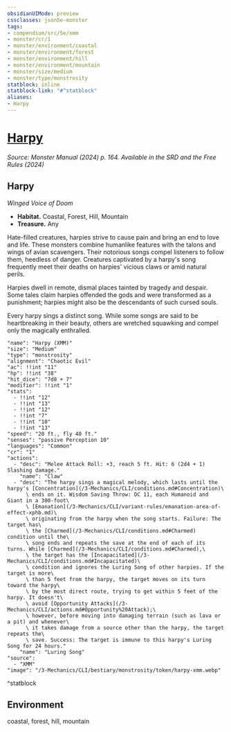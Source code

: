 ```yaml
---
obsidianUIMode: preview
cssclasses: json5e-monster
tags:
- compendium/src/5e/xmm
- monster/cr/1
- monster/environment/coastal
- monster/environment/forest
- monster/environment/hill
- monster/environment/mountain
- monster/size/medium
- monster/type/monstrosity
statblock: inline
statblock-link: "#^statblock"
aliases:
- Harpy
---
```

# [Harpy](3-Mechanics\CLI\bestiary\monstrosity/harpy-xmm.md)
*Source: Monster Manual (2024) p. 164. Available in the <span title='Systems Reference Document (5.2)'>SRD</span> and the Free Rules (2024)*  

## Harpy

*Winged Voice of Doom*

- **Habitat.** Coastal, Forest, Hill, Mountain  
- **Treasure.** Any  

Hate-filled creatures, harpies strive to cause pain and bring an end to love and life. These monsters combine humanlike features with the talons and wings of avian scavengers. Their notorious songs compel listeners to follow them, heedless of danger. Creatures captivated by a harpy's song frequently meet their deaths on harpies' vicious claws or amid natural perils.

Harpies dwell in remote, dismal places tainted by tragedy and despair. Some tales claim harpies offended the gods and were transformed as a punishment; harpies might also be the descendants of such cursed souls.

Every harpy sings a distinct song. While some songs are said to be heartbreaking in their beauty, others are wretched squawking and compel only the magically enthralled.

```statblock
"name": "Harpy (XMM)"
"size": "Medium"
"type": "monstrosity"
"alignment": "Chaotic Evil"
"ac": !!int "11"
"hp": !!int "38"
"hit_dice": "7d8 + 7"
"modifier": !!int "1"
"stats":
  - !!int "12"
  - !!int "13"
  - !!int "12"
  - !!int "7"
  - !!int "10"
  - !!int "13"
"speed": "20 ft., fly 40 ft."
"senses": "passive Perception 10"
"languages": "Common"
"cr": "1"
"actions":
  - "desc": "Melee Attack Roll: +3, reach 5 ft. Hit: 6 (2d4 + 1) Slashing damage."
    "name": "Claw"
  - "desc": "The harpy sings a magical melody, which lasts until the harpy's [Concentration](/3-Mechanics/CLI/conditions.md#Concentration)\
      \ ends on it. Wisdom Saving Throw: DC 11, each Humanoid and Giant in a 300-foot\
      \ [Emanation](/3-Mechanics/CLI/variant-rules/emanation-area-of-effect-xphb.md)\
      \ originating from the harpy when the song starts. Failure: The target has\
      \ the [Charmed](/3-Mechanics/CLI/conditions.md#Charmed) condition until the\
      \ song ends and repeats the save at the end of each of its turns. While [Charmed](/3-Mechanics/CLI/conditions.md#Charmed),\
      \ the target has the [Incapacitated](/3-Mechanics/CLI/conditions.md#Incapacitated)\
      \ condition and ignores the Luring Song of other harpies. If the target is more\
      \ than 5 feet from the harpy, the target moves on its turn toward the harpy\
      \ by the most direct route, trying to get within 5 feet of the harpy. It doesn't\
      \ avoid [Opportunity Attacks](/3-Mechanics/CLI/actions.md#Opportunity%20Attack);\
      \ however, before moving into damaging terrain (such as lava or a pit) and whenever\
      \ it takes damage from a source other than the harpy, the target repeats the\
      \ save. Success: The target is immune to this harpy's Luring Song for 24 hours."
    "name": "Luring Song"
"source":
  - "XMM"
"image": "/3-Mechanics/CLI/bestiary/monstrosity/token/harpy-xmm.webp"
```
^statblock

## Environment

coastal, forest, hill, mountain